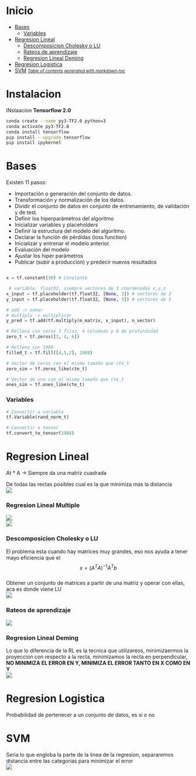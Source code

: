 # Inicio
- [Bases](#bases)
    + [Variables](#variables)
- [Regresion Lineal](#regresion-lineal)
    + [Descomposicion Cholesky o LU](#descomposicion-cholesky-o-lu)
    + [Rateos de aprendizaje](#rateos-de-aprendizaje)
    + [Regresion Lineal Deming](#regresion-lineal-deming)
- [Regresion Logistica](#regresion-logistica)
- [SVM](#svm)
<small><i><a href='http://ecotrust-canada.github.io/markdown-toc/'>Table of contents generated with markdown-toc</a></i></small>

# Instalacion

INstaacion **Tensorflow 2.0**
```sh
conda create --name py3-TF2.0 python=3
conda activate py3-TF2.0
conda install tensorflow
pip install --upgrade tensorflow
pip install ipykernel
```

# Bases

Existen 11 pasos:
- Importación o generación del conjunto de datos.
- Transformación y normalización de los datos.
- Dividir el conjunto de datos en conjunto de entrenamiento, de validación y de test.
- Definir los hiperparámetros del algoritmo
- Inicializar variables y placeholders
- Definir la estructura del modelo del algoritmo.
- Declarar la función de pérdidas (loss function)
- Inicializar y entrenar el modelo anterior.
- Evaluación del modelo
- Ajustar los hiper parámetros
- Publicar (subir a producción) y predecir nuevos resultados
```py

x = tf.constant(30) # Constante

 # variable, float32, siempre vectores de 3 coordenadas x,y,z
x_input = tf.placeholder(tf.float32, [None, 3]) # vectores de 3
y_input = tf.placeholder(tf.float32, [None, 5]) # vectores de 5

# add -> sumar
# multiply -> multiplicar
y_pred = tf.add(tf.multiply(m_matrix, x_input), n_vector)

# Rellena con ceros 3 filas, 4 columnas y 6 de profundidad
zero_t = tf.zeros([3, 4, 6])

# Relleno con 1988
filled_t = tf.fill([4,5,2], 1988)

# Vector de ceros con el mismo tamaño que cte_t
zero_sim = tf.zeros_like(cte_t)

# Vector de uno con el mismo tamaño que cte_t
ones_sim = tf.ones_like(cte_t)
```


### Variables

```py
# Convertir a variable
tf.Variable(rand_norm_t)

# Convertir a tensor
tf.convert_to_tensor(1988)
```

# Regresion Lineal

At * A -> Siempre da una matriz cuadrada<br />

De todas las rectas posibles cual es la que minimiza mas la distancia<br />
<img src="images/3.png"><br />

### Regresion Lineal Multiple
<img src="images/6.png"><br />
<img src="images/7.png"><br />

### Descomposicion Cholesky o LU
El problema esta cuando hay matrices muy grandes, eso nos ayuda a tener mayo eficiencia que el <br />
$$x = (A^TA)^{-1}A^Tb$$ <br />
Obtener un conjunto de matrices a partir de una matriz y operar con ellas, aca es donde viene LU<br />
<img src="images/1.png"><br />

### Rateos de aprendizaje
<img src="images/2.png"><br />

### Regresion Lineal Deming
Lo que lo diferencia de la RL es la tecnica que utilizareos,
minimizaermos la proyeccion con respecto a la recta, minimizamos la recta en perpendicular, **NO MINIMIZA EL ERROR EN Y, MINIMIZA EL ERROR TANTO EN X COMO EN Y**<br />
<img src="images/4.png"><br />

# Regresion Logistica
Probabilidad de pertenecer a un conjunto de datos, es si o no<br />

# SVM
Seria lo que engloba la parte de la linea de la regresion, separaremos distancia entre las categorias para minimizar el error<br />
<img src="images/5.png"><br />